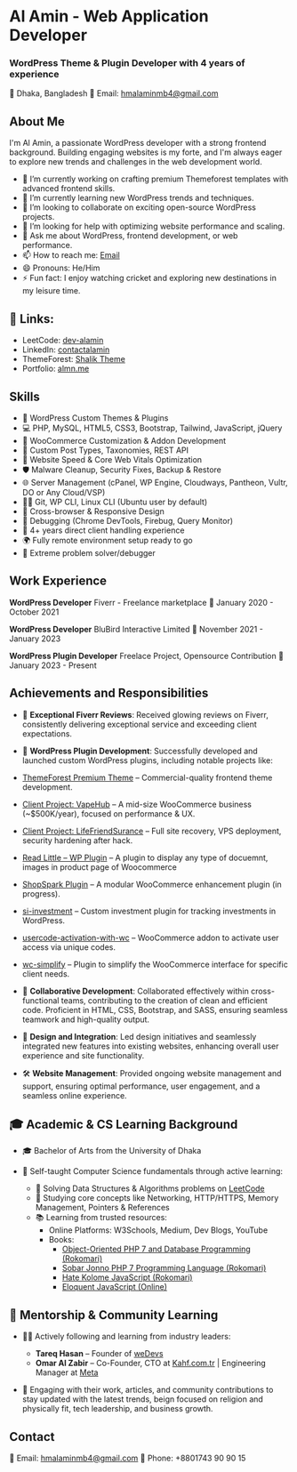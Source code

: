 # Al Amin - Web Application Developer
### WordPress Theme & Plugin Developer with 4 years of experience

📍 Dhaka, Bangladesh
📧 Email: hmalaminmb4@gmail.com

## About Me
I'm Al Amin, a passionate WordPress developer with a strong frontend background. Building engaging websites is my forte, and I'm always eager to explore new trends and challenges in the web development world.

- 🔭 I’m currently working on crafting premium Themeforest templates with advanced frontend skills.
- 🌱 I’m currently learning new WordPress trends and techniques.
- 👯 I’m looking to collaborate on exciting open-source WordPress projects.
- 🤔 I’m looking for help with optimizing website performance and scaling.
- 💬 Ask me about WordPress, frontend development, or web performance.
- 📫 How to reach me: [Email](mailto:hmalaminmb4@gmail.com)
- 😄 Pronouns: He/Him
- ⚡ Fun fact: I enjoy watching cricket and exploring new destinations in my leisure time.

## 🔗 Links:
- LeetCode: [dev-alamin](https://leetcode.com/u/dev-alamin/)
- LinkedIn: [contactalamin](https://www.linkedin.com/in/contactalamin/)
- ThemeForest: [Shalik Theme](https://themeforest.net/user/shalik-theme/portfolio)
- Portfolio: [almn.me](https://almn.me)

## Skills
- 🧩 WordPress Custom Themes & Plugins
- 💻 PHP, MySQL, HTML5, CSS3, Bootstrap, Tailwind, JavaScript, jQuery
- 🛒 WooCommerce Customization & Addon Development
- 🧱 Custom Post Types, Taxonomies, REST API
- 🚀 Website Speed & Core Web Vitals Optimization
- 🛡️ Malware Cleanup, Security Fixes, Backup & Restore
- 🌐 Server Management (cPanel, WP Engine, Cloudways, Pantheon, Vultr, DO or Any Cloud/VSP)
- 🧑‍💻 Git, WP CLI, Linux CLI (Ubuntu user by default)
- 📱 Cross-browser & Responsive Design
- 🐞 Debugging (Chrome DevTools, Firebug, Query Monitor)
- 🤝 4+ years direct client handling experience
- 🌍 Fully remote environment setup ready to go
- 🧠 Extreme problem solver/debugger

## Work Experience
**WordPress Developer**
Fiverr - Freelance marketplace
📅 January 2020 - October 2021

**WordPress Developer**
BluBird Interactive Limited
📅 November 2021 - January 2023

**WordPress Plugin Developer**
Freelace Project, Opensource Contribution
📅 January 2023 - Present

## Achievements and Responsibilities

- 🌟 **Exceptional Fiverr Reviews**: Received glowing reviews on Fiverr, consistently delivering exceptional service and exceeding client expectations.

- 💼 **WordPress Plugin Development**: Successfully developed and launched custom WordPress plugins, including notable projects like:
- [ThemeForest Premium Theme](https://themeforest.net/user/shalik-theme/portfolio) – Commercial-quality frontend theme development.
- [Client Project: VapeHub](https://vapehub.co.uk) – A mid-size WooCommerce business (~$500K/year), focused on performance & UX.
- [Client Project: LifeFriendSurance](https://lifefriendsurance.com) – Full site recovery, VPS deployment, security hardening after hack.
- [Read Little – WP Plugin](https://wordpress.org/plugins/read-little/) – A plugin to display any type of docuemnt, images in product page of Woocommerce
- [ShopSpark Plugin](https://github.com/dev-alamin/ShopSpark) – A modular WooCommerce enhancement plugin (in progress).
- [si-investment](https://github.com/dev-alamin/si-investemt) – Custom investment plugin for tracking investments in WordPress.
- [usercode-activation-with-wc](https://github.com/dev-alamin/usercode-activation-with-wc) – WooCommerce addon to activate user access via unique codes.
- [wc-simplify](https://github.com/dev-alamin/wc-simplify) – Plugin to simplify the WooCommerce interface for specific client needs.

- 🤝 **Collaborative Development**: Collaborated effectively within cross-functional teams, contributing to the creation of clean and efficient code. Proficient in HTML, CSS, Bootstrap, and SASS, ensuring seamless teamwork and high-quality output.

- 🎨 **Design and Integration**: Led design initiatives and seamlessly integrated new features into existing websites, enhancing overall user experience and site functionality.

- 🛠️ **Website Management**: Provided ongoing website management and support, ensuring optimal performance, user engagement, and a seamless online experience.



## 🎓 Academic & CS Learning Background

- 🎓 Bachelor of Arts from the University of Dhaka

- 📘 Self-taught Computer Science fundamentals through active learning:
  - 🧠 Solving Data Structures & Algorithms problems on [LeetCode](https://leetcode.com/)
  - 📡 Studying core concepts like Networking, HTTP/HTTPS, Memory Management, Pointers & References
  - 📚 Learning from trusted resources:
    - Online Platforms: W3Schools, Medium, Dev Blogs, YouTube
    - Books:
      - [Object-Oriented PHP 7 and Database Programming (Rokomari)](https://www.rokomari.com/book/176543/object-oriented-php7-and-database-programming)
      - [Sobar Jonno PHP 7 Programming Language (Rokomari)](https://www.rokomari.com/book/163868/sobar-jonno-php-7-programming-language)
      - [Hate Kolome JavaScript (Rokomari)](https://www.rokomari.com/book/202772/hate-kolome-javascript)
      - [Eloquent JavaScript (Online)](https://eloquentjavascript.net/)


## 🌟 Mentorship & Community Learning

- 👨‍🏫 Actively following and learning from industry leaders:
  - **Tareq Hasan** – Founder of [weDevs](https://tareq.co/)
  - **Omar Al Zabir** – Co-Founder, CTO at [Kahf.com.tr](https://omaralzabir.com/) | Engineering Manager at [Meta](https://www.meta.com/)
  
- 💬 Engaging with their work, articles, and community contributions to stay updated with the latest trends, beign focused on religion and physically fit, tech leadership, and business growth.


## Contact
📧 Email: hmalaminmb4@gmail.com
📱 Phone: +8801743 90 90 15
